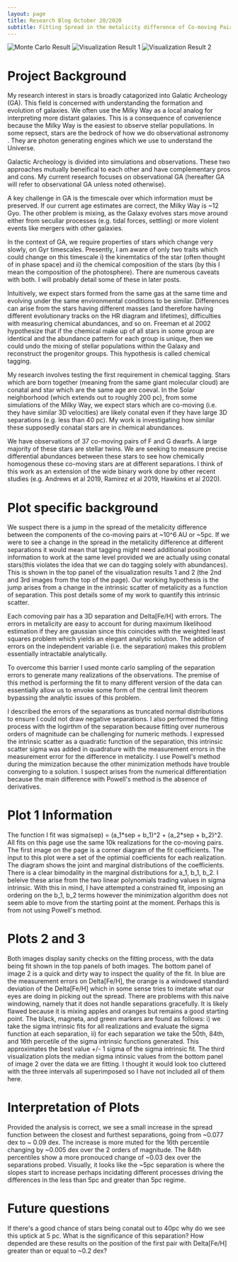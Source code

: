 ```yaml
---
layout: page
title: Research Blog October 20/2020
subtitle: Fitting Spread in the metalicity difference of Co-moving Pairs
---
```


![Monte Carlo Result](/img/october2020/MC_fit_func2.png#center "Monte Carlo Result")
![Visualization Result 1](/img/october2020/sigma_intrinsic_func2_visual1.png#center "Visualization Version 1")
![Visualization Result 2](/img/october2020/sigma_intrinsic_func2_visual2.png#center "Visualization Version 2")

# Project Background

My research interest in stars is broadly catagorized into Galatic Archeology \(GA\). This field is concerned with understanding the formation and evolution of galaxies. We often use the Milky Way as a local analog for interpreting more distant galaxies. This is a consequence of convenience because the Milky Way is the easiest to observe stellar popullations. In some repsect, stars are the bedrock of how we do observational astronomy . They are photon generating engines which we use to understand the Universe. 

Galactic Archeology is divided into simulations and observations. These two approaches mutually beneifical to each other and have complementary pros and cons. My current research focuses on observational GA \(hereafter GA will refer to observational GA unless noted otherwise\). 

A key challenge in GA is the timescale over which information must be preserved. If our current age estimates are correct, the Milky Way is ~12 Gyo. The other problem is mixing, as the Galaxy evolves stars move around either from secullar processes \(e.g. tidal forces, settling\) or more violent events like mergers with other galaxies. 

In the context of GA, we require properties of stars which change very slowly, on Gyr timescales. Presently, I am aware of only two traits which could change on this timescale i\) the kinemtatics of the star \(often thought of in phase space\) and ii\) the chemical composition of the stars \(by this I mean the composition of the photosphere\). There are numerous caveats with both. I will probably detail some of these in later posts.

Intuitively, we expect stars formed from the same gas at the same time and evolving under the same environmental conditions to be similar. Differences can arise from the stars having different masses \(and therefore having different evolutionary tracks on the HR diagram and lifetimes\), difficulties with measuring chemical abundances, and so on. Freeman et al 2002 hypothesize that if the chemical make up of all stars in some group are identical and the abundance pattern for each group is unique, then we could undo the mixing of stellar populations within the Galaxy and reconstruct the progenitor groups. This hypothesis is called chemical tagging. 

My research involves testing the first requirement in chemical tagging. Stars which are born together \(meaning from the same giant molecular cloud\) are conatal and star which are the same age are coeval. In the Solar neighborhood \(which extends out to roughly 200 pc\), from some simulations of the Milky Way, we expect stars which are co-moving \(i.e. they have similar 3D velocities\) are likely conatal even if they have large 3D separations \(e.g. less than 40 pc\). My work is investigating how similar these supposedly conatal stars are in chemical abundances. 

We have observations of 37 co-moving pairs of F and G dwarfs. A large majority of these stars are stellar twins. We are seeking to measure precise differential abundances between these stars to see how chemically homogenous these co-moving stars are at different separations. I think of this work as an extension of the wide binary work done by other recent studies \(e.g. Andrews et al 2019, Ramirez et al 2019, Hawkins et al 2020\). 

# Plot specific background
We suspect there is a jump in the spread of the metalicity difference between the components of the co-moving pairs at ~10^6 AU or ~5pc. If we were to see a change in the spread in the metalicity difference at different separations it would mean that tagging might need additional position information to work at the same level provided we are actually using conatal stars\(this violates the idea that we can do tagging solely with abundances\). This is shown in the top panel of the visualization results 1 and 2 (the 2nd and 3rd images from the top of the page). Our working hypothesis is the jump arises from a change in the intrinsic scatter of metalicity as a function of separation. This post details some of my work to quantify this intrinsic scatter. 

Each comoving pair has a 3D separation and Delta\[Fe/H\] with errors. The errors in metalicity are easy to account for during maximum likelihood estimation if they are gaussian since this coincides with the weighted least squares problem which yields an elegant analytic solution. The addition of errors on the independent variable \(i.e. the separation\) makes this problem essentially intractable analytically. 

To overcome this barrier I used monte carlo sampling of the separation errors to generate many realizations of the observations. The premise of this method is performing the fit to many different version of the data can essentially allow us to envoke some form of the central limit theorem bypassing the analytic issues of this problem. 

I described the errors of the separations as truncated normal distributions to ensure I could not draw negative separations. I also performed the fitting process with the logirthm of the separation because fitting over numerous orders of magnitude can be challenging for numeric methods. I expressed the intrinsic scatter as a quadratic function of the separation, this intrinsic scatter sigma was added in quadrature with the measurement errors in the measurement error for the difference in metalicity. I use Powell's method during the mimization because the other minimization methods have trouble converging to a solution. I suspect arises from the numerical differentiation because the main difference with Powell's method is the absence of derivatives. 

# Plot 1 Information
The function I fit was sigma\(sep\) = \(a\_1\*sep \+ b\_1\)^2 \+ \(a\_2\*sep \+ b\_2\)^2. All fits on this page use the same 10k realizations for the co-moving pairs. The first image on the page is a corner diagram of the fit coefficients. The input to this plot were a set of the optimial coefficients for each realization. The diagram shows the joint and marginal distributions of the coefficients. There is a clear bimodality in the marginal distributions for a\_1, b\_1, b\_2. I beleive these arise from the two linear polynomials trading values in sigma intrinsic. With this in mind, I have attempted a constrained fit, imposing an ordering on the b\_1, b\_2 terms however the minimization algorithm does not seem able to move from the starting point at the moment. Perhaps this is from not using Powell's method. 

# Plots 2 and 3 
Both images display sanity checks on the fitting process, with the data being fit shown in the top panels of both images. The bottom panel of image 2 is a quick and dirty way to inspect the quality of the fit. In blue are the measurement errors on Delta\[Fe/H\], the orange is a windowed standard deviation of the Delta\[Fe/H\] which in some sense tries to imetate what our eyes are doing in picking out the spread. There are problems with this naive windowing, namely that it does not handle separations gracefully. It is likely flawed because it is mixing apples and oranges but remains a good starting point. The black, magneta, and green markers are found as follows: i\) we take the sigma intrinsic fits for all realizations and evaluate the sigma function at each separation, ii\) for each separation we take the 50th, 84th, and 16th  percetile of the sigma intrinsic functions generated. This approximates the best value \+/\- 1 sigma of the sigma intrinsic fit. The third visualization plots the median sigma intinsic values from the bottom panel of image 2 over the data we are fitting. I thought it would look too cluttered with the three intervals all superimposed so I have not included all of them here. 

# Interpretation of Plots 
Provided the analysis is correct, we see a small increase in the spread function between the closest and furthest separations, going from ~0.077 dex to ~ 0.09 dex. The increase is more muted for the 16th percentile changing by ~0.005 dex over the 2 orders of magnitude. The 84th percentiles show a more pronouced change of ~0.03 dex over the separations probed. Visually, it looks like the ~5pc separation is where the slopes start to increase perhaps incidating different processes driving the differences in the less than 5pc and greater than 5pc regime. 

# Future questions
If there's a good chance of stars being conatal out to 40pc why do we see this uptick at 5 pc. What is the significance of this separation? How depended are these results on the position of the first pair with Delta\[Fe/H\] greater than or equal to ~0.2 dex? 
